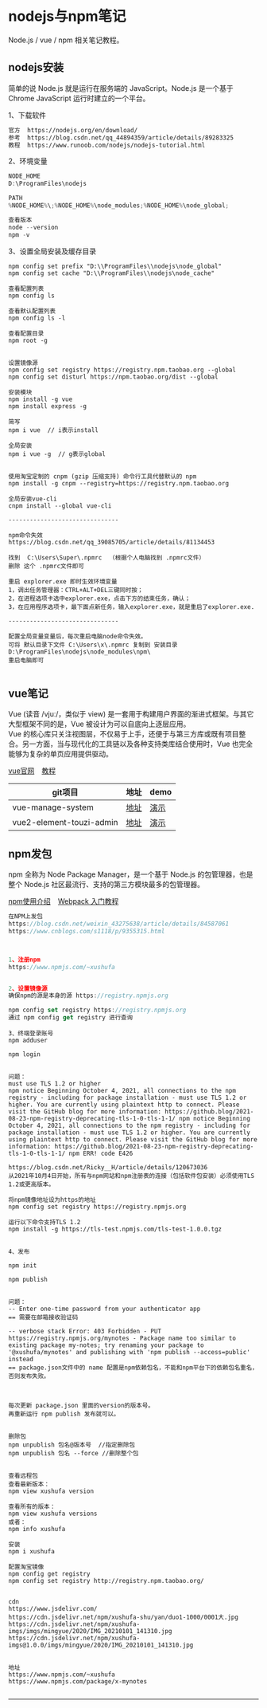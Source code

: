 # nodejs与npm笔记

Node.js / vue / npm 相关笔记教程。


## nodejs安装

简单的说 Node.js 就是运行在服务端的 JavaScript。Node.js 是一个基于 Chrome JavaScript 运行时建立的一个平台。 <br/>

1、下载软件

```sh
官方  https://nodejs.org/en/download/ 
参考  https://blog.csdn.net/qq_44894359/article/details/89283325 
教程  https://www.runoob.com/nodejs/nodejs-tutorial.html 
```


2、环境变量

```java
NODE_HOME
D:\ProgramFiles\nodejs

PATH
%NODE_HOME%\;%NODE_HOME%\node_modules;%NODE_HOME%\node_global;

查看版本
node --version
npm -v

```


3、设置全局安装及缓存目录

```
npm config set prefix "D:\\ProgramFiles\\nodejs\node_global"
npm config set cache "D:\\ProgramFiles\\nodejs\node_cache"

查看配置列表
npm config ls

查看默认配置列表
npm config ls -l 

查看配置目录
npm root -g


设置镜像源
npm config set registry https://registry.npm.taobao.org --global
npm config set disturl https://npm.taobao.org/dist --global

```

```
安装模块
npm install -g vue
npm install express -g

简写
npm i vue  // i表示install

全局安装
npm i vue -g  // g表示global


使用淘宝定制的 cnpm (gzip 压缩支持) 命令行工具代替默认的 npm
npm install -g cnpm --registry=https://registry.npm.taobao.org

全局安装vue-cli
cnpm install --global vue-cli

-------------------------------

npm命令失效
https://blog.csdn.net/qq_39085705/article/details/81134453

找到  C:\Users\Super\.npmrc  （根据个人电脑找到 .npmrc文件）
删除 这个 .npmrc文件即可

重启 explorer.exe 即时生效环境变量
1，调出任务管理器：CTRL+ALT+DEL三键同时按；
2，在进程选项卡选中explorer.exe，点击下方的结束任务，确认；
3，在应用程序选项卡，最下面点新任务，输入explorer.exe，就是重启了explorer.exe.

-------------------------------

配置全局变量变量后，每次重启电脑node命令失效。
可将 默认目录下文件 C:\Users\x\.npmrc 复制到 安装目录 D:\ProgramFiles\nodejs\node_modules\npm\
重启电脑即可


```


## vue笔记

Vue (读音 /vjuː/，类似于 view) 是一套用于构建用户界面的渐进式框架。与其它大型框架不同的是，Vue 被设计为可以自底向上逐层应用。 <br/>
Vue 的核心库只关注视图层，不仅易于上手，还便于与第三方库或既有项目整合。另一方面，当与现代化的工具链以及各种支持类库结合使用时，Vue 也完全能够为复杂的单页应用提供驱动。


[vue官网]( https://cn.vuejs.org/ ) &ensp; [教程]( https://www.runoob.com/vue2/vue-tutorial.html )


| git项目                                              | 地址    | demo  | 
| --------                                             | -----   | ----  |
| vue-manage-system          | [地址]( https://github.com/lin-xin/vue-manage-system )       | [演示]( https://lin-xin.gitee.io/example/work/#/dashboard ) |
| vue2-element-touzi-admin   | [地址]( https://github.com/wdlhao/vue2-element-touzi-admin ) | [演示]( http://www.jiouai.com/permission/index/index )      |




## npm发包

npm 全称为 Node Package Manager，是一个基于 Node.js 的包管理器，也是整个 Node.js 社区最流行、支持的第三方模块最多的包管理器。 <br/>

[npm使用介绍](  https://www.runoob.com/nodejs/nodejs-npm.html ) &ensp; [Webpack 入门教程]( https://www.runoob.com/w3cnote/webpack-tutorial.html )<br />

```js
在NPM上发包
https://blog.csdn.net/weixin_43275638/article/details/84587061
https://www.cnblogs.com/s1118/p/9355315.html



1、注册npm
https://www.npmjs.com/~xushufa


2、设置镜像源
确保npm的源是本身的源 https://registry.npmjs.org

npm config set registry https://registry.npmjs.org
通过 npm config get registry 进行查询

```

```
3、终端登录账号
npm adduser

npm login


问题：
must use TLS 1.2 or higher
npm notice Beginning October 4, 2021, all connections to the npm registry - including for package installation - must use TLS 1.2 or higher. You are currently using plaintext http to connect. Please visit the GitHub blog for more information: https://github.blog/2021-08-23-npm-registry-deprecating-tls-1-0-tls-1-1/ npm notice Beginning October 4, 2021, all connections to the npm registry - including for package installation - must use TLS 1.2 or higher. You are currently using plaintext http to connect. Please visit the GitHub blog for more information: https://github.blog/2021-08-23-npm-registry-deprecating-tls-1-0-tls-1-1/ npm ERR! code E426

https://blog.csdn.net/Ricky__H/article/details/120673036
从2021年10月4日开始，所有与npm网站和npm注册表的连接（包括软件包安装）必须使用TLS 1.2或更高版本。

将npm镜像地址设为https的地址
npm config set registry https://registry.npmjs.org

运行以下命令支持TLS 1.2
npm install -g https://tls-test.npmjs.com/tls-test-1.0.0.tgz


4、发布

npm init

npm publish


问题：
-- Enter one-time password from your authenticator app
== 需要在邮箱接收验证码

-- verbose stack Error: 403 Forbidden - PUT https://registry.npmjs.org/mynotes - Package name too similar to existing package my-notes; try renaming your package to '@xushufa/mynotes' and publishing with 'npm publish --access=public' instead
== package.json文件中的 name 配置是npm依赖包名，不能和npm平台下的依赖包名重名，否则发布失败。



每次更新 package.json 里面的version的版本号。
再重新运行 npm publish 发布就可以。


```


```
删除包
npm unpublish 包名@版本号  //指定删除包
npm unpublish 包名 --force //删除整个包


查看远程包
查看最新版本：
npm view xushufa version

查看所有的版本：
npm view xushufa versions
或者：
npm info xushufa

安装
npm i xushufa

配置淘宝镜像
npm config get registry
npm config set registry http://registry.npm.taobao.org/


```


```
cdn
https://www.jsdelivr.com/
https://cdn.jsdelivr.net/npm/xushufa-shu/yan/duo1-1000/0001大.jpg
https://cdn.jsdelivr.net/npm/xushufa-imgs/imgs/mingyue/2020/IMG_20210101_141310.jpg
https://cdn.jsdelivr.net/npm/xushufa-imgs@1.0.0/imgs/mingyue/2020/IMG_20210101_141310.jpg


地址
https://www.npmjs.com/~xushufa
https://www.npmjs.com/package/x-mynotes


```


---


